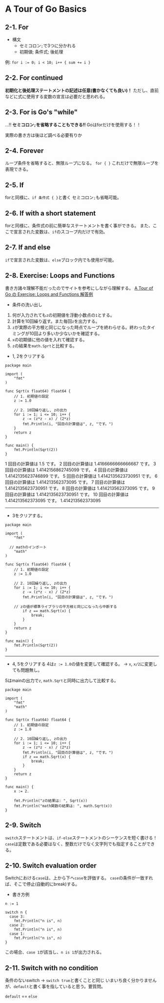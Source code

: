 # A Tour of Go Basics
## 2-1. For
- 構文
  - セミコロン`;`で3つに分かれる
  - 初期値; 条件式; 後処理

例: `for i := 0; i < 10; i++ { sum += i }`

## 2-2. For continued
**初期化と後処理ステートメントの記述は任意(書かなくても良い)！**
ただし、直前などに式に使用する変数の宣言は必要だと思われる。

## 2-3. For is Go's "while"
...!!
**セミコロン`;`を省略することもできる!!**
Goはforだけを使用する！！

実際の書き方は後ほど調べる必要有りか

## 2-4. Forever
ループ条件を省略すると、無限ループになる。
`for { }`
これだけで無限ループを表現できる。

## 2-5. If
forと同様に、`if 条件式 { }`と書く
セミコロン`;`も省略可能。

## 2-6. If with a short statement
forと同様に、条件式の前に簡単なステートメントを書く事ができる。
また、ここで宣言された変数は、`if`のスコープ内だけで有効。

## 2-7. If and else
`if`で宣言された変数は、`else`ブロック内でも使用が可能。

## 2-8. Exercise: Loops and Functions
書き方諸々理解不能だったのでサイトを参考にしながら理解する。
[A Tour of Go の Exercise: Loops and Functions 解答例](https://webgroove.work/a-tour-of-go-exercise-loops-and-functions-sample-answer/)

- 条件の洗い出し
1. 何が入力されても`z`の初期値を浮動小数点の`1`とする。
2. 計算を10回繰り返す。また毎回`z`を出力する。
3. `z`が実際の平方根と同じになった時点でループを終わらせる。終わったタイミングが10回より多いか少ないかを確認する。
4. `x`の初期値に他の値を入れて確認する。
5. `z`の結果を`math.Sprt`と比較する。

- 1, 2をクリアする
```go:
package main

import (
	"fmt"
)

func Sqrt(x float64) float64 {
	// 1. 初期値の設定
	z := 1.0

	// 2. 10回繰り返し, zの出力
	for i := 1; i <= 10; i++ {
		z -= (z*z - x) / (2*z)
		fmt.Println(i, "回目の計算値は", z, "です。")
	}
	return z
}

func main() {
	fmt.Println(Sqrt(2))
}
```
1 回目の計算値は 1.5 です。
2 回目の計算値は 1.4166666666666667 です。
3 回目の計算値は 1.4142156862745099 です。
4 回目の計算値は 1.4142135623746899 です。
5 回目の計算値は 1.4142135623730951 です。
6 回目の計算値は 1.414213562373095 です。
7 回目の計算値は 1.4142135623730951 です。
8 回目の計算値は 1.414213562373095 です。
9 回目の計算値は 1.4142135623730951 です。
10 回目の計算値は 1.414213562373095 です。
1.414213562373095

***

- 3をクリアする。
```go:
package main

import (
	"fmt"

  // mathのインポート
	"math"
)

func Sqrt(x float64) float64 {
	// 1. 初期値の設定
	z := 1.0

	// 2. 10回繰り返し, zの出力
	for i := 1; i <= 10; i++ {
		z -= (z*z - x) / (2*z)
		fmt.Println(i, "回目の計算値は", z, "です。")

    // zの値が標準ライブラリの平方根と同じになったら中断する
		if z == math.Sqrt(x) {
			break;
		}
	}
	return z
}

func main() {
	fmt.Println(Sqrt(2))
}
```

***

- 4, 5をクリアする
4は`z := 1.0`の値を変更して確認する。
-> `x`, `x/2`に変更しても問題無し。

5はmainの出力で`z`, `math.Sqrt`と同時に出力して比較する。

```go:
package main

import (
	"fmt"
	"math"
)

func Sqrt(x float64) float64 {
	// 1. 初期値の設定
	z := 1.0

	// 2. 10回繰り返し, zの出力
	for i := 1; i <= 10; i++ {
		z -= (z*z - x) / (2*z)
		fmt.Println(i, "回目の計算値は", z, "です。")
		if z == math.Sqrt(x) {
			break;
		}
	}
	return z
}

func main() {
	x := 2.

	fmt.Println("zの結果は: ", Sqrt(x))
	fmt.Println("math関数の結果は: ", math.Sqrt(x))
}
```

## 2-9. Switch
`switch`ステートメントは、`if-else`ステートメントのシーケンスを短く書ける！
`case`は定数である必要はなく、整数だけでなく文字列でも指定することができる。

## 2-10. Switch evaluation order
Switchにおける`case`は、上から下へ`case`を評価する。
`case`の条件が一致すれば、そこで停止(自動的にbreak)する。

- 書き方例
```go: switch
n := 1

switch n {
  case 3:
    fmt.Println("n is", n)
  case 2:
    fmt.Println("n is", n)
  case 1:
    fmt.Println("n is", n)
}
```
この場合、`case 1`が該当し、`n is 1`が出力される。

## 2-11. Switch with no condition
条件のないswitch -> `switch true`と書くことと同じ
いまいち良く分かりませんが、`default`と書く事を指していると思う。要質問。

`default` == `else`
